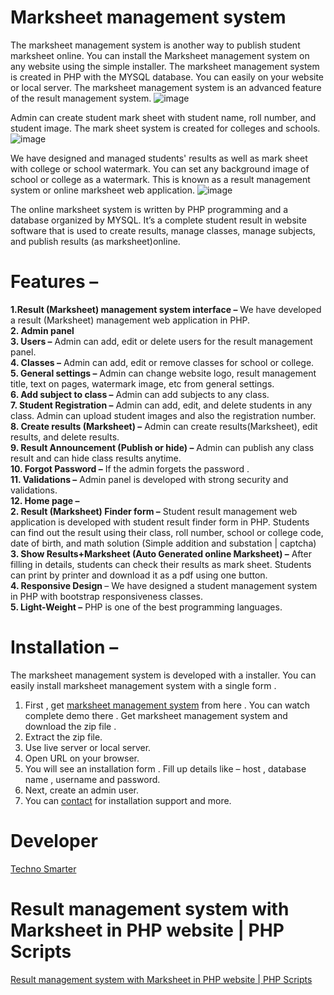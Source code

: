 # Marksheet management system
The marksheet management system is another way to publish student marksheet online. You can install the Marksheet management system on any website using the simple installer. The marksheet management system is created in PHP with the MYSQL database. You can easily on your website or local server. The marksheet management system is an advanced feature of the result management system. 
![image](https://user-images.githubusercontent.com/41726733/209435950-8dcbd4ca-02e9-4cdf-b265-4e58b8056afa.png)

Admin can create student mark sheet with student name, roll number, and student image. 
The mark sheet system is created for colleges and schools.
![image](https://user-images.githubusercontent.com/41726733/209435957-4bf7f1d9-8af1-4933-ac3e-de275fc00d67.png)

We have designed and managed students' results as well as mark sheet with college or school watermark. You can set any background image of school or college as a watermark. This is known as a result management system or online marksheet web application. 
![image](https://user-images.githubusercontent.com/41726733/209435965-54bee661-8f12-4f2d-9aaa-5f4411b6866b.png)

The online marksheet system is written by PHP programming and a database organized by MYSQL. It’s a complete student result in website software that is used to create results, manage classes, manage subjects, and publish results (as marksheet)online. 
# Features – 
<strong>1.Result (Marksheet) management system interface –</strong> We have developed a result (Marksheet) management web application in PHP.<br>
<strong>2. Admin panel </strong><br>
<strong>3. Users –</strong> Admin can add, edit or delete users for the result management panel.<br>
<strong>4. Classes –</strong> Admin can add, edit or remove classes for school or college.<br>
<strong>5. General settings –</strong>  Admin can change website logo, result management title, text on pages, watermark image, etc from general settings.<br>
<strong>6. Add subject to class –</strong>  Admin can add subjects to any class.<br>
<strong>7. Student Registration –</strong>  Admin can add, edit, and delete students in any class. Admin can upload student images and also the registration number.<br>
<strong>8. Create results (Marksheet) –</strong>  Admin can create results(Marksheet), edit results, and delete results. <br>
<strong>9. Result Announcement (Publish or hide) –</strong>  Admin can publish any class result and can hide class results anytime.<br>
<strong>10. Forgot Password –</strong> If the admin forgets the password . <br>
<strong>11. Validations –</strong> Admin panel is developed with strong security and validations. <br>
<strong>12. Home page –</strong> <br>
<strong>2. Result (Marksheet) Finder form –</strong> Student result management web application is developed with student result finder form in PHP. Students can find out the result using their class, roll number, school or college code, date of birth, and math solution  (Simple addition and substation | captcha)<br>
<strong>3. Show Results+Marksheet (Auto Generated online Marksheet) –</strong>  After filling in details, students can check their results as mark sheet. Students can print by printer and download it as a pdf using one button.<br>
<strong>4. Responsive Design </strong>– We have designed a student management system in PHP with bootstrap responsiveness classes.<br> 
<strong>5. Light-Weight –</strong> PHP is one of the best programming languages.<br>

# Installation – 
The marksheet management system is developed with a installer. You can easily install marksheet management system with a single form . <br>
1.	First , get <a href="https://technosmarter.com/item/result-management-system-with-marksheet-in-php-website">marksheet management system</a> from here . You can watch complete demo there . Get marksheet management system and download the zip file . <br>
2.	Extract the zip file. <br>
3.	Use live server or local server.<br> 
4.	Open URL on your browser.<br> 
5.	You will see an installation form . Fill up details like – host , database name , username and password. <br>
6.	Next, create an admin user.<br> 
7.	You can <a href="https://technosmarter.com/contact">contact</a> for installation support and more. <br>
# Developer 
 <a href="https://technosmarter.com">Techno Smarter </a>
 # Result management system with Marksheet in PHP website | PHP Scripts 
 <a href="https://technosmarter.com/item/result-management-system-with-marksheet-in-php-website">Result management system with Marksheet in PHP website | PHP Scripts</a>
 
 


